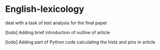 # English-lexicology
deal with a task of text analysis for the final paper

[todo] Adding brief introduction of outline of article

[todo] Adding part of Python code calculating the hists and pins in article 
